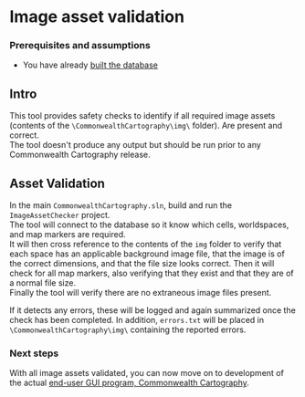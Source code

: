 # Image asset validation

### Prerequisites and assumptions
* You have already [built the database](Ingest.md)

## Intro
This tool provides safety checks to identify if all required image assets (contents of the `\CommonwealthCartography\img\` folder). Are present and correct.<br/>
The tool doesn't produce any output but should be run prior to any Commonwealth Cartography release.

## Asset Validation
In the main `CommonwealthCartography.sln`, build and run the `ImageAssetChecker` project.<br/>
The tool will connect to the database so it know which cells, worldspaces, and map markers are required.<br/>
It will then cross reference to the contents of the `img` folder to verify that each space has an applicable background image file, that the image is of the correct dimensions, and that the file size looks correct. Then it will check for all map markers, also verifying that they exist and that they are of a normal file size.<br/>
Finally the tool will verify there are no extraneous image files present.<br/>

If it detects any errors, these will be logged and again summarized once the check has been completed. In addition, `errors.txt` will be placed in `\CommonwealthCartography\img\` containing the reported errors.

### Next steps
With all image assets validated, you can now move on to development of the actual [end-user GUI program, Commonwealth Cartography](GUI.md).
